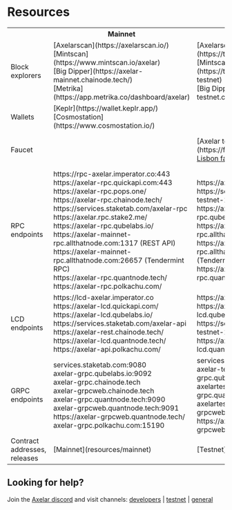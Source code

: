 # Resources

 <table>
  <tr>
    <th></th>
    <th>Mainnet</th>
    <th>Testnet</th>
    <th>Testnet-2</th>
  </tr>
  <tr>
    <td>Block explorers</td>
    <td>
      [Axelarscan](https://axelarscan.io/) <br/>
      [Mintscan](https://www.mintscan.io/axelar) <br/>
      [Big Dipper](https://axelar-mainnet.chainode.tech/) <br/>
      [Metrika](https://app.metrika.co/dashboard/axelar)
    </td>
    <td>
      [Axelarscan](https://testnet.axelarscan.io/) <br/>
      [Mintscan](https://testnet.mintscan.io/axelar-testnet) <br/>
      [Big Dipper](https://axelar-testnet.chainode.tech/)
    </td>
    <td></td>
  </tr>
  <tr>
    <td>Wallets</td>
    <td>
      [Keplr](https://wallet.keplr.app/) <br/>
      [Cosmostation](https://www.cosmostation.io/)
    </td>
    <td></td>
    <td></td>
  </tr>
  <tr>
    <td>Faucet</td>
    <td></td>
    <td>
      [Axelar testnet faucet](https://faucet.testnet.axelar.dev/) <br/>
      <a href="https://www.allthatnode.com/faucet/axelar.dsrv"> Lisbon faucet by All That Node</a>
    </td>
    <td>
      [Axelar testnet-2 faucet](https://faucet-casablanca.testnet.axelar.dev/) <br/>
      <a href="https://www.allthatnode.com/faucet/axelar.dsrv"> Casablanca faucet by All That Node</a>
    </td>
  </tr>
  <tr>
    <td>RPC endpoints</td>
    <td>
      https://rpc-axelar.imperator.co:443 <br/>
      https://axelar-rpc.quickapi.com:443 <br/>
      https://axelar-rpc.pops.one/ <br/>
      https://axelar-rpc.chainode.tech/ <br/>
      https://services.staketab.com/axelar-rpc <br/>
      https://axelar.rpc.stake2.me/ <br/>
      https://axelar-rpc.qubelabs.io/ <br/>
      https://axelar-mainnet-rpc.allthatnode.com:1317 (REST API) <br/>
      https://axelar-mainnet-rpc.allthatnode.com:26657 (Tendermint RPC) <br/>
      https://axelar-rpc.quantnode.tech/ </br>
      https://axelar-rpc.polkachu.com/
    </td>
    <td>
      https://axelartest-rpc.quickapi.com/ <br/>
      https://services.staketab.com/axelar-testnet-1-rpc <br/>
      https://axelar-testnet-rpc.qubelabs.io/ <br/>
      https://axelar-lisbon-rpc.allthatnode.com:1317 (REST API) <br/>
      https://axelar-lisbon-rpc.allthatnode.com:26657 (Tendermint RPC) <br/>
      https://axelartest-rpc.quantnode.tech/
    </td>
    <td>
      https://services.staketab.com/axelar-testnet-2-rpc <br/>
      https://axelar-casablanca-rpc.allthatnode.com:1317 (REST API) <br/>
      https://axelar-casablanca-rpc.allthatnode.com:26657 (Tendermint RPC)
    </td>
  </tr>
  <tr>
    <td>LCD endpoints</td>
    <td>
      https://lcd-axelar.imperator.co <br/>
      https://axelar-lcd.quickapi.com/ <br/>
      https://axelar-lcd.qubelabs.io/ <br/>
      https://services.staketab.com/axelar-api <br/>
      https://axelar-rest.chainode.tech/ <br/>
      https://axelar-lcd.quantnode.tech/ </br>
      https://axelar-api.polkachu.com/
    </td>
    <td>
      https://axelartest-lcd.quickapi.com/ <br/>
      https://axelar-testnet-lcd.qubelabs.io/ <br/>
      https://services.staketab.com/axelar-testnet-1-api <br/>
      https://axelartest-lcd.quantnode.tech/
    </td>
    <td>
      https://services.staketab.com/axelar-testnet-2-api
    </td>
  </tr>
  <tr>
    <td>GRPC endpoints</td>
    <td>
      services.staketab.com:9080 <br/>
      axelar-grpc.qubelabs.io:9092 <br/>
      axelar-grpc.chainode.tech <br/>
      axelar-grpcweb.chainode.tech <br/>
      axelar-grpc.quantnode.tech:9090 <br/>
      axelar-grpcweb.quantnode.tech:9091 <br/>
      https://axelar-grpcweb.quantnode.tech/ <br/>
      axelar-grpc.polkachu.com:15190
    </td>
    <td>
      services.staketab.com:9090 <br/>
      axelar-testnet-grpc.qubelabs.io:9090 <br/>
      axelartest-grpc.quantnode.tech:9090 <br/>
      axelartest-grpcweb.quantnode.tech:9091 <br/>
      https://axelartest-grpcweb.quantnode.tech/
    </td>
    <td></td>
  </tr>
  <tr>
    <td>Contract addresses, releases</td>
    <td>[Mainnet](resources/mainnet)</td>
    <td>[Testnet](resources/testnet)</td>
    <td>[Testnet-2](resources/testnet-2)</td>
  </tr>
</table>

## Looking for help?

Join the [Axelar discord](https://discord.gg/aRZ3Ra6f7D) and visit channels: [developers](https://discord.com/channels/770814806105128977/955655587260170272) | [testnet](https://discord.com/channels/770814806105128977/799299951078408242) | [general](https://discord.com/channels/770814806105128977/770814806105128980)
